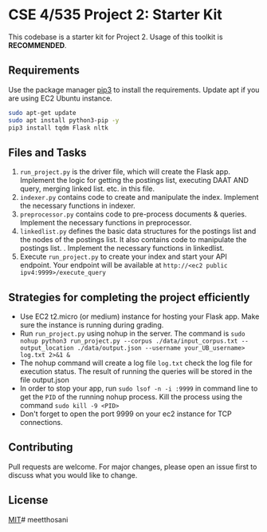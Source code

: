 # CSE 4/535 Project 2: Starter Kit

This codebase is a starter kit for Project 2. Usage of this toolkit is **RECOMMENDED**.


## Requirements

Use the package manager [pip3](https://pip.pypa.io/en/stable/) to install the requirements. Update apt if you are using EC2 Ubuntu instance.

```bash
sudo apt-get update
sudo apt install python3-pip -y
pip3 install tqdm Flask nltk
```

## Files and Tasks

1. `run_project.py` is the driver file, which will create the Flask app. Implement the logic for getting the postings list, executing DAAT AND query, merging linked list. etc. in this file.
2. `indexer.py` contains code to create and manipulate the index. Implement the necessary functions in indexer.
3. `preprocessor.py` contains code to pre-process documents & queries. Implement the necessary functions in preprocessor.
3. `linkedlist.py` defines the basic data structures for the postings list and the nodes of the postings list. It also contains code to manipulate the postings list. . Implement the necessary functions in linkedlist.
4. Execute `run_project.py` to create your index and start your API endpoint. Your endpoint will be available at `http://<ec2 public ipv4:9999>/execute_query`

## Strategies for completing the project efficiently

- Use EC2 t2.micro (or medium) instance for hosting your Flask app. Make sure the instance is running during grading.
- Run `run_project.py` using nohup in the server. The command is `sudo nohup python3 run_project.py --corpus ./data/input_corpus.txt --output_location ./data/output.json --username your_UB_username> log.txt 2>&1 &`
- The nohup command will create a log file `log.txt` check the log file for execution status. The result of running the queries will be stored in the file output.json
- In order to stop your app, run `sudo lsof -n -i :9999` in command line to get the `PID` of the running nohup process. Kill the process using the command `sudo kill -9 <PID>`
- Don't forget to open the port 9999 on your ec2 instance for TCP connections.

## Contributing
Pull requests are welcome. For major changes, please open an issue first to discuss what you would like to change.


## License
[MIT](https://choosealicense.com/licenses/mit/)# meetthosani
